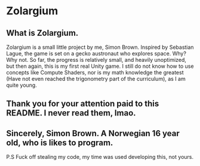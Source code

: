 # Zolargium
## What is Zolargium.
Zolargium is a small little project by me, Simon Brown.
Inspired by Sebastian Lague, the game is set on a gecko austronaut who explores space.
    Why? Why not. 
So far, the progress is relatively small, and heavily unoptimized, but then again, this is my first real Unity game.
     I still do not know how to use concepts like Compute Shaders, nor is my math knowledge the greatest (Have not even reached the trigonometry part of the curriculum), as I am quite young.

## Thank you for your attention paid to this README. I never read them, lmao.
##   Sincerely, Simon Brown. A Norwegian 16 year old, who is likes to program.
P.S Fuck off stealing my code, my time was used developing this, not yours.